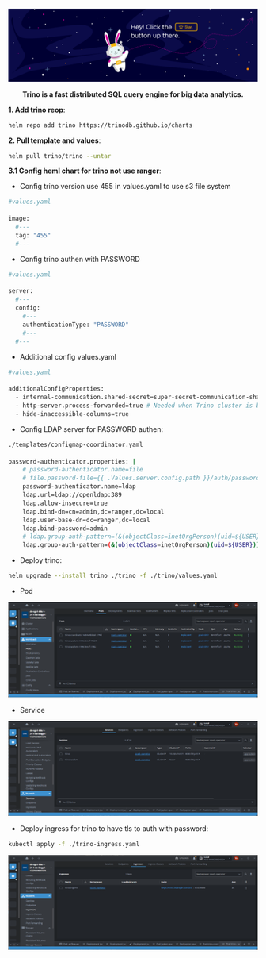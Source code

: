 <p align="center"><img src=https://github.com/vanty0829/dataplatform/blob/master/99.images/star.png></a></p>

<p align="center">
    <b>Trino is a fast distributed SQL query engine for big data analytics.</b>
</p>


**1. Add trino reop**:
</br>

```bash
helm repo add trino https://trinodb.github.io/charts
```

**2. Pull template and values**:
</br>

```bash
helm pull trino/trino --untar
```

**3.1 Config heml chart for trino not use ranger**:

- Config trino version use 455 in values.yaml to use s3 file system

```bash
#values.yaml

image:
  #--- 
  tag: "455"
  #--- 
```


- Config trino authen with PASSWORD

```bash
#values.yaml

server:
  #--- 
  config:
    #---
    authenticationType: "PASSWORD"
    #---
  #--- 
```

- Additional config values.yaml

```bash
#values.yaml

additionalConfigProperties:
  - internal-communication.shared-secret=super-secret-communication-shared-secret # Shared secret to authenticate all communication between nodes of the cluster
  - http-server.process-forwarded=true # Needed when Trino cluster is behind a load balancer or proxy server
  - hide-inaccessible-columns=true
```

- Config LDAP server for PASSWORD authen:

```bash
./templates/configmap-coordinator.yaml

password-authenticator.properties: |
    # password-authenticator.name=file
    # file.password-file={{ .Values.server.config.path }}/auth/password.db
    password-authenticator.name=ldap
    ldap.url=ldap://openldap:389
    ldap.allow-insecure=true
    ldap.bind-dn=cn=admin,dc=ranger,dc=local
    ldap.user-base-dn=dc=ranger,dc=local
    ldap.bind-password=admin
    # ldap.group-auth-pattern=(&(objectClass=inetOrgPerson)(uid=${USER})(memberof=CN=AuthorizedGroup,OU=Asia,DC=corp,DC=example,DC=com))
    ldap.group-auth-pattern=(&(objectClass=inetOrgPerson)(uid=${USER}))
```


- Deploy trino:

```bash
helm upgrade --install trino ./trino -f ./trino/values.yaml
```

+ Pod
<p align="center"><img src=https://github.com/vanty0829/dataplatform/blob/master/99.images/trino_pod.png></a></p>

+ Service
<p align="center"><img src=https://github.com/vanty0829/dataplatform/blob/master/99.images/trino_svc.png></a></p>



- Deploy ingress for trino to have tls to auth with password:

```bash
kubectl apply -f ./trino-ingress.yaml
```
<p align="center"><img src=https://github.com/vanty0829/dataplatform/blob/master/99.images/trino_ingress.png></a></p>

